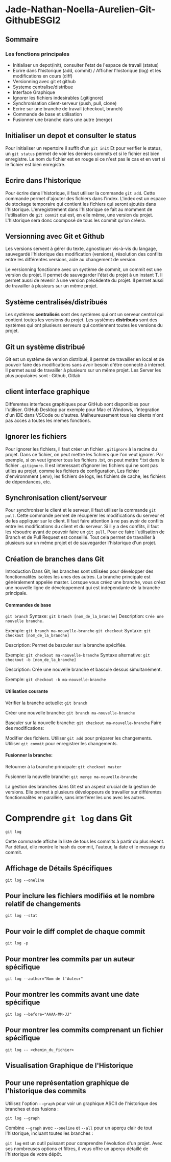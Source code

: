 
# Jade-Nathan-Noella-Aurelien-Git-GithubESGI2

## Sommaire
### Les fonctions principales
- Initialiser un depot(init), consulter l'etat de l'espace de travail (status)
- Ecrire dans l'historique (add, commit) / Afficher l'historique (log) et les modifications en cours (diff)
- Versionning avec git et github
- Systeme centralise/distribue
- Interface Graphique
- Ignorer les fichiers indesirables (.gitignore)
- Synchronisation client-serveur (push, pull, clone)
- Ecrire sur une branche de travail (checkout, branch)
- Commande de base et utilisation
- Fusionner une branche dans une autre (merge)

## Initialiser un depot et consulter le status
Pour initialiser un repertoire il suffit d'un `git init`
Et pour verifier le status, un `git status` permet de voir les derniers commits et si le fichier est bien enregistre. Le nom du fichier est en rouge si ce n'est pas le cas et en vert si le fichier est bien enregistre. 

## Ecrire dans l'historique

Pour écrire dans l'historique, il faut utiliser la commande `git add`. Cette commande permet d'ajouter des fichiers dans l'index. L'index est un espace de stockage temporaire qui contient les fichiers qui seront ajoutés dans l'historique.
L'enregistrement dans l'historique se fait au momment de l'utilisation de `git commit` qui est, en elle même, une version du projet. L'historique sera donc coomposé de tous les commit qu'on créera.


## Versionning avec Git et Github

Les versions servent à gérer du texte, agnostiquer vis-à-vis du langage, sauvegardé l'historique des modification (versions), résolution des conflits entre les différentes versions, aide au changement de version.

Le versionning fonctionne avec un système de commit, un commit est une version du projet. Il permet de sauvegarder l'état du projet à un instant T. Il permet aussi de revenir à une version précédente du projet. Il permet aussi de travailler à plusieurs sur un même projet.

## Système centralisés/distribués

Les systèmes **centralisés** sont des systèmes qui ont un serveur central qui contient toutes les versions du projet. Les systèmes **distribués** sont des systèmes qui ont plusieurs serveurs qui contiennent toutes les versions du projet. 

## Git un système distribué

Git est un système de version distribué, il permet de travailler en local et de pouvoir faire des modifications sans avoir besoin d'être connecté à internet. Il permet aussi de travailler à plusieurs sur un même projet.
Les Server les plus populaires sont : Github, Gitlab


## client interface graphique
Differentes interfaces graphiques pour GitHub sont disponibles pour l'utiliser. GitHub Desktop par exemple pour Mac et Windows, l'integration d'un IDE dans VSCode ou d'autres. Malheureusement tous les clients n'ont pas acces a toutes les memes fonctions. 


## Ignorer les fichiers

Pour ignorer les fichiers, il faut créer un fichier `.gitignore` à la racine du projet. Dans ce fichier, on peut mettre les fichiers que l'on veut ignorer. Par exemple, si on veut ignorer tous les fichiers .txt, on peut mettre *.txt dans le fichier `.gitignore`. Il est interessant d'ignorer les fichiers qui ne sont pas utiles au projet, comme les fichiers de configuration, Les fichier d'environnment (.env), les fichiers de logs, les fichiers de cache, les fichiers de dépendances, etc.

## Synchronisation client/serveur

Pour synchroniser le client et le serveur, il faut utiliser la commande `git pull`. Cette commande permet de récupérer les modifications du serveur et de les appliquer sur le client. Il faut faire attention à ne pas avoir de conflits entre les modifications du client et du serveur. Si il y a des conflits, il faut les résoudre avant de pouvoir faire un `git pull`. Pour ce faire l'utilisation de Branch et de Pull Request est conseillé. Tout cela permet de travailler à plusieurs sur un même projet et de sauvegarder l'historique d'un projet.

## Création de branches dans Git

Introduction
Dans Git, les branches sont utilisées pour développer des fonctionnalités isolées les unes des autres. La branche principale est généralement appelée master. Lorsque vous créez une branche, vous créez une nouvelle ligne de développement qui est indépendante de la branche principale.

#### Commandes de base
`git branch`
Syntaxe: `git branch [nom_de_la_branche]`
Description: `Crée une nouvelle branche.`

Exemple:
`git branch ma-nouvelle-branche`
`git checkout`
Syntaxe: `git checkout [nom_de_la_branche]`

Description: Permet de basculer sur la branche spécifiée.

Exemple:
`git checkout ma-nouvelle-branche`
Syntaxe alternative: `git checkout -b [nom_de_la_branche]`

Description: Crée une nouvelle branche et bascule dessus simultanément.

Exemple:
`git checkout -b ma-nouvelle-branche`


#### Utilisation courante

Vérifier la branche actuelle:
`git branch`

Créer une nouvelle branche:
`git branch ma-nouvelle-branche`

Basculer sur la nouvelle branche:
`git checkout ma-nouvelle-branche`
Faire des modifications:

Modifier des fichiers.
Utiliser `git add` pour préparer les changements.
Utiliser `git commit` pour enregistrer les changements.


####  Fusionner la branche:

Retourner à la branche principale:
`git checkout master`

Fusionner la nouvelle branche:
`git merge ma-nouvelle-branche`

La gestion des branches dans Git est un aspect crucial de la gestion de versions. Elle permet à plusieurs développeurs de travailler sur différentes fonctionnalités en parallèle, sans interférer les uns avec les autres.


# Comprendre `git log` dans Git

`git log`

Cette commande affiche la liste de tous les commits à partir du plus récent. Par défaut, elle montre le hash du commit, l'auteur, la date et le message du commit.

## Affichage de Détails Spécifiques

`git log --oneline`

## Pour inclure les fichiers modifiés et le nombre relatif de changements

`git log --stat`

## Pour voir le diff complet de chaque commit

`git log -p`

## Pour montrer les commits par un auteur spécifique

`git log --author="Nom de l'Auteur"`

## Pour montrer les commits avant une date spécifique

`git log --before="AAAA-MM-JJ"`

## Pour montrer les commits comprenant un fichier spécifique 

`git log -- <chemin_du_fichier>`

## Visualisation Graphique de l'Historique

## Pour une représentation graphique de l'historique des commits

Utilisez l'option `--graph` pour voir un graphique ASCII de l'historique des branches et des fusions :

`git log --graph`

Combine `--graph` avec `--oneline` et `--all` pour un aperçu clair de tout l'historique, incluant toutes les branches :

`git log` est un outil puissant pour comprendre l'évolution d'un projet. Avec ses nombreuses options et filtres, il vous offre un aperçu détaillé de l'historique de votre dépôt.
